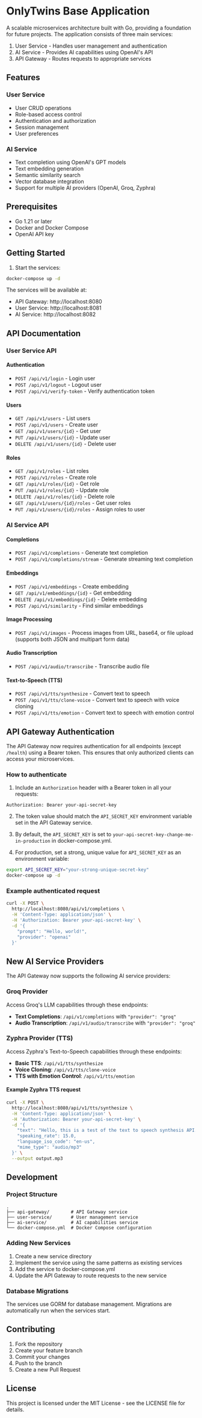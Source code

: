 # OnlyTwins Base Application

A scalable microservices architecture built with Go, providing a foundation for future projects. The application consists of three main services:

1. User Service - Handles user management and authentication
2. AI Service - Provides AI capabilities using OpenAI's API
3. API Gateway - Routes requests to appropriate services

## Features

### User Service
- User CRUD operations
- Role-based access control
- Authentication and authorization
- Session management
- User preferences

### AI Service
- Text completion using OpenAI's GPT models
- Text embedding generation
- Semantic similarity search
- Vector database integration
- Support for multiple AI providers (OpenAI, Groq, Zyphra)

## Prerequisites

- Go 1.21 or later
- Docker and Docker Compose
- OpenAI API key

## Getting Started

1. Start the services:
```bash
docker-compose up -d
```

The services will be available at:
- API Gateway: http://localhost:8080
- User Service: http://localhost:8081
- AI Service: http://localhost:8082

## API Documentation

### User Service API

#### Authentication
- `POST /api/v1/login` - Login user
- `POST /api/v1/logout` - Logout user
- `POST /api/v1/verify-token` - Verify authentication token

#### Users
- `GET /api/v1/users` - List users
- `POST /api/v1/users` - Create user
- `GET /api/v1/users/{id}` - Get user
- `PUT /api/v1/users/{id}` - Update user
- `DELETE /api/v1/users/{id}` - Delete user

#### Roles
- `GET /api/v1/roles` - List roles
- `POST /api/v1/roles` - Create role
- `GET /api/v1/roles/{id}` - Get role
- `PUT /api/v1/roles/{id}` - Update role
- `DELETE /api/v1/roles/{id}` - Delete role
- `GET /api/v1/users/{id}/roles` - Get user roles
- `PUT /api/v1/users/{id}/roles` - Assign roles to user

### AI Service API

#### Completions
- `POST /api/v1/completions` - Generate text completion
- `POST /api/v1/completions/stream` - Generate streaming text completion

#### Embeddings
- `POST /api/v1/embeddings` - Create embedding
- `GET /api/v1/embeddings/{id}` - Get embedding
- `DELETE /api/v1/embeddings/{id}` - Delete embedding
- `POST /api/v1/similarity` - Find similar embeddings

#### Image Processing
- `POST /api/v1/images` - Process images from URL, base64, or file upload (supports both JSON and multipart form data)

#### Audio Transcription
- `POST /api/v1/audio/transcribe` - Transcribe audio file

#### Text-to-Speech (TTS)
- `POST /api/v1/tts/synthesize` - Convert text to speech
- `POST /api/v1/tts/clone-voice` - Convert text to speech with voice cloning
- `POST /api/v1/tts/emotion` - Convert text to speech with emotion control

## API Gateway Authentication

The API Gateway now requires authentication for all endpoints (except `/health`) using a Bearer token. This ensures that only authorized clients can access your microservices.

### How to authenticate

1. Include an `Authorization` header with a Bearer token in all your requests:

```
Authorization: Bearer your-api-secret-key
```

2. The token value should match the `API_SECRET_KEY` environment variable set in the API Gateway service.

3. By default, the `API_SECRET_KEY` is set to `your-api-secret-key-change-me-in-production` in docker-compose.yml.

4. For production, set a strong, unique value for `API_SECRET_KEY` as an environment variable:

```bash
export API_SECRET_KEY="your-strong-unique-secret-key"
docker-compose up -d
```

### Example authenticated request

```bash
curl -X POST \
  http://localhost:8080/api/v1/completions \
  -H 'Content-Type: application/json' \
  -H 'Authorization: Bearer your-api-secret-key' \
  -d '{
    "prompt": "Hello, world!",
    "provider": "openai"
  }'
```

## New AI Service Providers

The API Gateway now supports the following AI service providers:

### Groq Provider

Access Groq's LLM capabilities through these endpoints:

- **Text Completions**: `/api/v1/completions` with `"provider": "groq"`
- **Audio Transcription**: `/api/v1/audio/transcribe` with `"provider": "groq"`

### Zyphra Provider (TTS)

Access Zyphra's Text-to-Speech capabilities through these endpoints:

- **Basic TTS**: `/api/v1/tts/synthesize`
- **Voice Cloning**: `/api/v1/tts/clone-voice`
- **TTS with Emotion Control**: `/api/v1/tts/emotion`

#### Example Zyphra TTS request

```bash
curl -X POST \
  http://localhost:8080/api/v1/tts/synthesize \
  -H 'Content-Type: application/json' \
  -H 'Authorization: Bearer your-api-secret-key' \
  -d '{
    "text": "Hello, this is a test of the text to speech synthesis API.",
    "speaking_rate": 15.0,
    "language_iso_code": "en-us",
    "mime_type": "audio/mp3"
  }' \
  --output output.mp3
```

## Development

### Project Structure

```
.
├── api-gateway/        # API Gateway service
├── user-service/       # User management service
├── ai-service/         # AI capabilities service
└── docker-compose.yml  # Docker Compose configuration
```

### Adding New Services

1. Create a new service directory
2. Implement the service using the same patterns as existing services
3. Add the service to docker-compose.yml
4. Update the API Gateway to route requests to the new service

### Database Migrations

The services use GORM for database management. Migrations are automatically run when the services start.

## Contributing

1. Fork the repository
2. Create your feature branch
3. Commit your changes
4. Push to the branch
5. Create a new Pull Request

## License

This project is licensed under the MIT License - see the LICENSE file for details.
